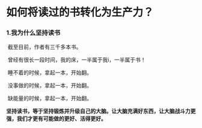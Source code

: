 # 如何将读过的书转化为生产力？



### 1.我为什么坚持读书

​		截至目前，作者有三千多本书。

​		曾经有很长一段时间，我的床，一半属于我i，一半属于书！

​		睡不着的时候，拿起一本，开始翻。

​		没事做的时候，拿起一本，开始翻。

​		缺能量的时候，拿起一本，开始翻。

​		**坚持读书，等于坚持锻炼并升级自己的大脑。让大脑充满好东西，让大脑战斗力更强，我们才更有可能做的更好、活得更好。**